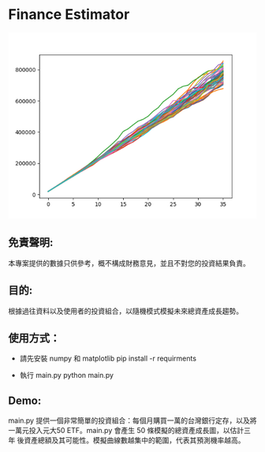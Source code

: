 # Finance Estimator

![demo](estimation.png?raw=true "Demo")

## 免責聲明:

本專案提供的數據只供參考，概不構成財務意見，並且不對您的投資結果負責。

## 目的:

根據過往資料以及使用者的投資組合，以隨機模式模擬未來總資產成長趨勢。

## 使用方式：

- 請先安裝 numpy 和 matplotlib
pip install -r requirments

- 執行 main.py
python main.py

## Demo:

main.py 提供一個非常簡單的投資組合：每個月購買一萬的台灣銀行定存，以及將
一萬元投入元大50 ETF。main.py 會產生 50 條模擬的總資產成長圖，以估計三年
後資產總額及其可能性。模擬曲線數越集中的範圍，代表其預測機率越高。
